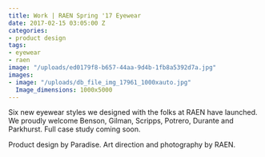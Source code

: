 ```yaml
---
title: Work | RAEN Spring '17 Eyewear
date: 2017-02-15 03:05:00 Z
categories:
- product design
tags:
- eyewear
- raen
image: "/uploads/ed0179f8-b657-44aa-9d4b-1fb8a5392d7a.jpg"
images:
- image: "/uploads/db_file_img_17961_1000xauto.jpg"
  Image_dimensions: 1000x5000
---
```


Six new eyewear styles we designed with the folks at RAEN have launched. We proudly welcome Benson, Gilman, Scripps, Potrero, Durante and Parkhurst. Full case study coming soon.

Product design by Paradise. Art direction and photography by RAEN.
